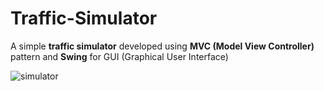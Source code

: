 # Traffic-Simulator
A simple **traffic simulator** developed using **MVC (Model View Controller)** pattern and **Swing** for GUI (Graphical User Interface)

![simulator](https://user-images.githubusercontent.com/36489953/45974604-1a837f00-c042-11e8-9550-65b6b027f7fc.gif)

